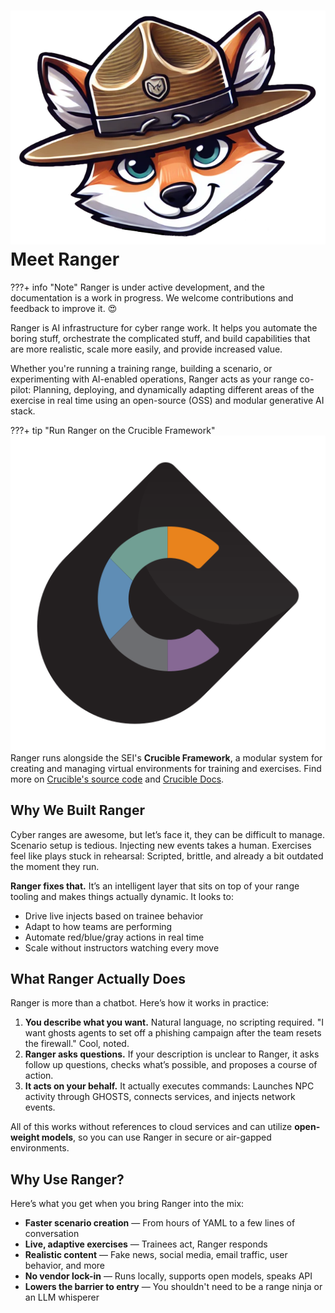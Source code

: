 # ![](assets/ranger-face.png) Meet Ranger


???+ info "Note"
    Ranger is under active development, and the documentation is a work in progress. We welcome contributions and feedback to improve it. 😍


Ranger is AI infrastructure for cyber range work. It helps you automate the boring stuff, orchestrate the complicated stuff, and build capabilities that are more realistic, scale more easily, and provide increased value.

Whether you're running a training range, building a scenario, or experimenting with AI-enabled operations, Ranger acts as your range co-pilot: Planning, deploying, and dynamically adapting different areas of the exercise in real time using an open-source (OSS) and modular generative AI stack.

???+ tip "Run Ranger on the Crucible Framework"
    ![Crucible Logo](assets/crucible-icon-c-alpha.svg)
    Ranger runs alongside the SEI's **Crucible Framework**, a modular system for creating and managing virtual environments for training and exercises. Find more on [Crucible's source code](https://github.com/cmu-sei/crucible) and [Crucible Docs](https://cmu-sei.github.io/crucible/).

## Why We Built Ranger

Cyber ranges are awesome, but let’s face it, they can be difficult to manage. Scenario setup is tedious. Injecting new events takes a human. Exercises feel like plays stuck in rehearsal: Scripted, brittle, and already a bit outdated the moment they run.

**Ranger fixes that.** It’s an intelligent layer that sits on top of your range tooling and makes things actually dynamic. It looks to:

- Drive live injects based on trainee behavior
- Adapt to how teams are performing
- Automate red/blue/gray actions in real time
- Scale without instructors watching every move

## What Ranger Actually Does

Ranger is more than a chatbot. Here’s how it works in practice:

1. **You describe what you want.** Natural language, no scripting required. "I want ghosts agents to set off a phishing campaign after the team resets the firewall." Cool, noted.
2. **Ranger asks questions.** If your description is unclear to Ranger, it asks follow up questions, checks what’s possible, and proposes a course of action.
3. **It acts on your behalf.** It actually executes commands: Launches NPC activity through GHOSTS, connects services, and injects network events.

All of this works without references to cloud services and can utilize **open-weight models**, so you can use Ranger in secure or air-gapped environments.

## Why Use Ranger?

Here’s what you get when you bring Ranger into the mix:

- **Faster scenario creation** — From hours of YAML to a few lines of conversation
- **Live, adaptive exercises** — Trainees act, Ranger responds
- **Realistic content** — Fake news, social media, email traffic, user behavior, and more
- **No vendor lock-in** — Runs locally, supports open models, speaks API
- **Lowers the barrier to entry** — You shouldn't need to be a range ninja or an LLM whisperer
